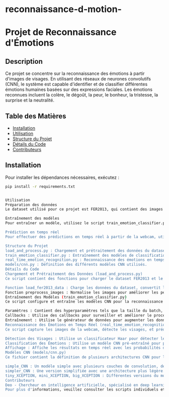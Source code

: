 # reconnaissance-d-motion-
# Projet de Reconnaissance d'Émotions

## Description
Ce projet se concentre sur la reconnaissance des émotions à partir d'images de visages. En utilisant des réseaux de neurones convolutifs (CNN), le système est capable d'identifier et de classifier différentes émotions humaines basées sur des expressions faciales. Les émotions reconnues incluent la colère, le dégoût, la peur, le bonheur, la tristesse, la surprise et la neutralité.

## Table des Matières
- [Installation](#installation)
- [Utilisation](#utilisation)
- [Structure du Projet](#structure-du-projet)
- [Détails du Code](#détails-du-code)
- [Contributeurs](#contributeurs)

## Installation
Pour installer les dépendances nécessaires, exécutez :
```bash
pip install -r requirements.txt


Utilisation
Préparation des données
Le dataset utilisé pour ce projet est FER2013, qui contient des images de visages annotées avec des émotions. Pour charger et prétraiter ces données, utilisez le script load_and_process.py.

Entraînement des modèles
Pour entraîner un modèle, utilisez le script train_emotion_classifier.py. Vous pouvez modifier les paramètres d'entraînement directement dans le script.

Prédiction en temps réel
Pour effectuer des prédictions en temps réel à partir de la webcam, utilisez le script real_time_emotion_recognition.py.

Structure du Projet
load_and_process.py : Chargement et prétraitement des données du dataset FER2013.
train_emotion_classifier.py : Entraînement des modèles de classification des émotions.
real_time_emotion_recognition.py : Reconnaissance des émotions en temps réel à partir de la webcam.
models/cnn.py : Définition des différents modèles CNN utilisés.
Détails du Code
Chargement et Prétraitement des Données (load_and_process.py)
Ce script contient des fonctions pour charger le dataset FER2013 et le prétraiter pour le rendre compatible avec les modèles CNN.

Fonction load_fer2013_data : Charge les données du dataset, convertit les séquences de pixels en images et applique des transformations pour préparer les données à l'entraînement.
Fonction preprocess_images : Normalise les images pour améliorer les performances du modèle.
Entraînement des Modèles (train_emotion_classifier.py)
Ce script configure et entraîne les modèles CNN pour la reconnaissance des émotions.

Paramètres : Contient des hyperparamètres tels que la taille du batch, le nombre d'époques, la forme de l'entrée, etc.
Callbacks : Utilise des callbacks pour surveiller et améliorer le processus d'entraînement (e.g., enregistrement des meilleurs modèles, arrêt anticipé, réduction du taux d'apprentissage).
Entraînement : Utilise le générateur de données pour augmenter les données d'entraînement et entraîne le modèle en utilisant les données prétraitées.
Reconnaissance des Émotions en Temps Réel (real_time_emotion_recognition.py)
Ce script capture les images de la webcam, détecte les visages, et prédit les émotions en utilisant un modèle pré-entraîné.

Détection des Visages : Utilise un classificateur Haar pour détecter les visages dans les images capturées.
Classification des Émotions : Utilise un modèle CNN pré-entraîné pour prédire les émotions à partir des images de visages détectées.
Affichage : Affiche les résultats en temps réel avec les probabilités des émotions et les étiquettes correspondantes.
Modèles CNN (models/cnn.py)
Ce fichier contient la définition de plusieurs architectures CNN pour la reconnaissance des émotions.

simple_CNN : Un modèle simple avec plusieurs couches de convolution, de pooling et de dropout.
simpler_CNN : Une version simplifiée avec une architecture plus légère.
tiny_XCEPTION, mini_XCEPTION, big_XCEPTION : Différentes versions du modèle XCEPTION, chacune optimisée pour différents niveaux de complexité et de taille des données.
Contributeurs
Deo - Chercheur en intelligence artificielle, spécialisé en deep learning, vision par ordinateur et explicabilité des modèles prédictifs.
Pour plus d'informations, veuillez consulter les scripts individuels et les commentaires dans le code

